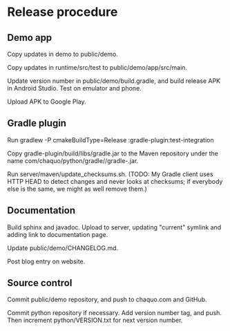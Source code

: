 # Release procedure


## Demo app

Copy updates in demo to public/demo.

Copy updates in runtime/src/test to public/demo/app/src/main.

Update version number in public/demo/build.gradle, and build release APK in Android Studio.
Test on emulator and phone.

Upload APK to Google Play.


## Gradle plugin

Run gradlew -P cmakeBuildType=Release :gradle-plugin:test-integration

Copy gradle-plugin/build/libs/gradle.jar to the Maven repository under the name
com/chaquo/python/gradle/<version>/gradle-<version>.jar.

Run server/maven/update_checksums.sh. (TODO: My Gradle client uses HTTP HEAD to detect changes
and never looks at checksums; if everybody else is the same, we might as well remove them.)


## Documentation

Build sphinx and javadoc. Upload to server, updating "current" symlink and adding link to documentation page.

Update public/demo/CHANGELOG.md.

Post blog entry on website.


## Source control

Commit public/demo repository, and push to chaquo.com and GitHub.

Commit python repository if necessary. Add version number tag, and push. Then increment
python/VERSION.txt for next version number.
